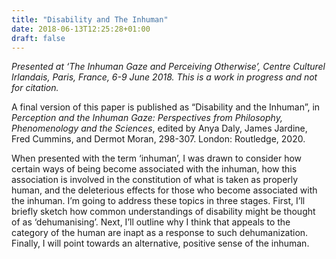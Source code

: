 ```yaml
---
title: "Disability and The Inhuman"
date: 2018-06-13T12:25:28+01:00
draft: false
---
```

*Presented at ‘The Inhuman Gaze and Perceiving Otherwise’, Centre Culturel Irlandais, Paris, France, 6-9 June 2018. This is a work in progress and not for citation.*

A final version of this paper is published as “Disability and the Inhuman”, in *Perception and the Inhuman Gaze: Perspectives from Philosophy, Phenomenology and the Sciences*, edited by Anya Daly, James Jardine, Fred Cummins, and Dermot Moran, 298-307. London: Routledge, 2020.

When presented with the term ‘inhuman’, I was drawn to consider how certain ways of being become associated with the inhuman, how this association is involved in the constitution of what is taken as properly human, and the deleterious effects for those who become associated with the inhuman. I’m going to address these topics in three stages. First, I’ll briefly sketch how common understandings of disability might be thought of as ‘dehumanising’. Next, I’ll outline why I think that appeals to the category of the human are inapt as a response to such dehumanization. Finally, I will point towards an alternative, positive sense of the inhuman.